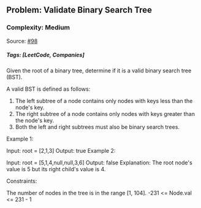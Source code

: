 ## Problem: Validate Binary Search Tree

### Complexity: Medium

Source: [#98](https://leetcode.com/problems/validate-binary-search-tree/description/)

##### Tags: [LeetCode, Companies]

Given the root of a binary tree, determine if it is a valid binary search tree (BST).

A valid BST is defined as follows:

1. The left  subtree of a node contains only nodes with keys less than the node's key.
2. The right subtree of a node contains only nodes with keys greater than the node's key.
3. Both the left and right subtrees must also be binary search trees.

Example 1:

Input: root = [2,1,3]
Output: true
Example 2:


Input: root = [5,1,4,null,null,3,6]
Output: false
Explanation: The root node's value is 5 but its right child's value is 4.

Constraints:

The number of nodes in the tree is in the range [1, 104].
-231 <= Node.val <= 231 - 1